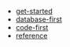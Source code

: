 
 - [get-started](get-started)
 - [database-first](database-first)
 - [code-first](code-first)
 - [reference](reference)
